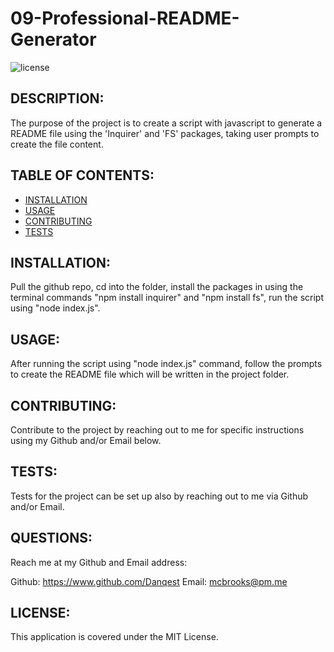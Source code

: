 
  # 09-Professional-README-Generator
  ![license](https://img.shields.io/badge/MIT-License-green)
  
  ## DESCRIPTION:
  
  The purpose of the project is to create a script with javascript to generate a README file using the 'Inquirer' and 'FS' packages, taking user prompts to create the file content.

  ## TABLE OF CONTENTS:
  - [INSTALLATION](#Installation)
  - [USAGE](#Usage)
  - [CONTRIBUTING](#Contributing)
  - [TESTS](#Tests)

  ## <a name="Installation"></a> INSTALLATION:
  
  Pull the github repo, cd into the folder, install the packages in using the terminal commands "npm install inquirer" and "npm install fs", run the script using "node index.js".
  
  ## <a name="Usage"></a> USAGE:
  
  After running the script using "node index.js" command, follow the prompts to create the README file which will be written in the project folder.

  ## <a name="Contributing"></a> CONTRIBUTING:
  
  Contribute to the project by reaching out to me for specific instructions using my Github and/or Email below.

  ## <a name="Tests"></a> TESTS:
  
  Tests for the project can be set up also by reaching out to me via Github and/or Email.

  ## QUESTIONS:
  
  Reach me at my Github and Email address:
  
  Github: https://www.github.com/Danqest
  Email: mcbrooks@pm.me

  ## LICENSE:
  
  This application is covered under the MIT License.
      
      